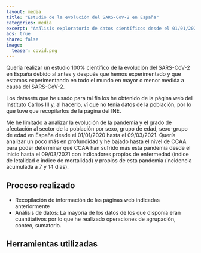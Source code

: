 ```yaml
---
layout: media
title: "Estudio de la evolución del SARS-CoV-2 en España"
categories: media
excerpt: "Análisis exploratorio de datos científicos desde el 01/01/2020 hasta el 09/03/2021 obtenidos del Instituto Carlos III"
ads: true
share: false
image:
  teaser: covid.png
---
```


Quería realizar un estudio 100% científico de la evolución del SARS-CoV-2 en España debido al antes y después que hemos experimentado y que estamos experimentando en todo el mundo en mayor o menor medida a causa del SARS-CoV-2.

Los datasets que he usado para tal fin los he obtenido de la página web del Instituto Carlos III y, al hacerlo, ví que no tenía datos de la población, por lo que tuve que recopilarlos de la página del INE.

Me he limitado a analizar la evolución de la pandemia y el grado de afectación al sector de la población por sexo, grupo de edad, sexo-grupo de edad en España desde el 01/01/2020 hasta el 09/03/2021. Quería analizar un poco más en profundidad y he bajado hasta el nivel de CCAA para poder determinar qué CCAA han sufrido más esta pandemia desde el inicio hasta el 09/03/2021 con indicadores propios de enfermedad (índice de letalidad e índice de mortalidad) y propios de esta pandemia (incidencia acumulada a 7 y 14 días).

## Proceso realizado

* Recopilación de información de las páginas web indicadas anteriormente
* Análisis de datos: La mayoría de los datos de los que disponía eran cuantitativos por lo que he realizado operaciones de agrupación, conteo, sumatorio. 

## Herramientas utilizadas

